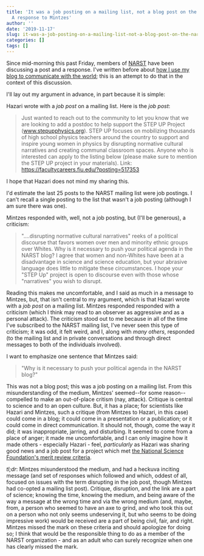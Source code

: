 ```yaml
---
title: 'It was a job posting on a mailing list, not a blog post on the NARST blog:
  A response to Mintzes'
author: ''
date: '2019-11-17'
slug: it-was-a-job-posting-on-a-mailing-list-not-a-blog-post-on-the-narst-blog-a-response-to-mintzes
categories: []
tags: []
---
```


Since mid-morning this past Friday, members of [NARST](https://narst.org/) have 
been discussing a post and a response. I've written before about [how I use my 
blog to communicate with the world](https://joshuamrosenberg.com/post/2019/08/21/responding-to-the-president-s-comments/);
this is an attempt to do that in the context 
of this discussion.

I'll lay out my argument in advance, in part because it is simple:

Hazari wrote with a *job post* on a mailing list. Here is the *job post*:

> Just wanted to reach out to the community to let you know that we are 
looking to add a postdoc to help support the STEP UP Project 
(www.stepupphysics.org).  STEP UP focuses on mobilizing thousands of 
high school physics teachers around the country to support and inspire 
young women in physics by disrupting normative cultural narratives and
creating communal classroom spaces. Anyone who is interested can apply 
to the listing below (please make sure to mention the STEP UP project in 
your materials). Link: https://facultycareers.fiu.edu/?posting=517353

I hope that Hazari does not mind my sharing this.

I'd estimate the last 25 posts to the NARST mailing list were job postings. I 
can't recall a single posting to the list that wasn't a job posting (although I 
am sure there was one).

Mintzes responded with, well, not a job posting, but (I'll be generous), a 
criticism:

> "....disrupting normative cultural narratives" reeks of a political discourse that favors women over men and minority ethnic groups over Whites.  Why is it necessary to push your political agenda in the NARST blog?  I agree that women and non-Whites have been at a disadvantage in science and science education, but your abrasive language does little to mitigate these circumstances.  I hope your "STEP Up" project is open to discourse even with those whose "narratives" you wish to disrupt.

Reading this makes me uncomfortable, and I said as much in a message to Mintzes,
but, that isn't central to my argument, which is that Hazari wrote with a *job 
post* on a mailing list. Mintzes responded responded with a criticism (which I 
think may read to an observer as aggressive and as a personal attack). The 
criticism stood out to me because in all of the time I've subscribed to the NARST 
mailing list, I've never seen this type of criticism; it was odd, it felt weird, 
and I, along with *many others*, responded (to the mailing list and in private 
conversations and through direct messages to both of the individuals involved).

I want to emphasize one sentence that Mintzes said:

> "Why is it necessary to push your political agenda in the NARST blog?"

This was not a blog post; this was a job posting on a mailing list. From this
misunderstanding of the medium, Mintzes' seemed--for some reason--compelled to 
make an out-of-place critism (nay, attack). Critique is central to science and 
to an open culture. But, it has a place; for scientists like Hazari and Mintzes,
such a critique (from Mintzes to Hazari, in this case) could come in a blog; it
could come in a presentation or a publication; or it could come in direct 
communication. It should not, though, come the way it did; it was inappropriate, 
jarring, and disturbing. It seemed to come from a place of anger; it made me 
uncomfortable, and I can only imagine how it made others - especially Hazari - 
feel, *particularly* as Hazari was sharing good news and a job post for a 
project which met [the National Science Foundation's merit review criteria](https://nsf.gov/awardsearch/showAward?AWD_ID=1721021&HistoricalAwards=false). 

*tl;dr*: Mintzes misunderstood the medium, and had a heckuva inciting message 
(and set of responses which followed and which, oddest of all, focused on issues
with the term disrupting in the job post, though Mintzes had co-opted a mailing 
list post). Critique, disruption, and the link are a part of science; knowing 
the time, knowing the medium, and being aware of the way a message at the wrong 
time and via the wrong medium (and, maybe, from, a person who seemed to have an 
axe to grind, and who took this out on a person who not only seems undeserving 
it, but who seems to be doing impressive work) would be received are a part of 
being civil, fair, and right. Mintzes missed the mark on these criteria and 
should apologize for doing so; I think that would be the responsible thing to do
as a member of the NARST organization - and as an adult who can surely recognize
when one has clearly missed the mark.
